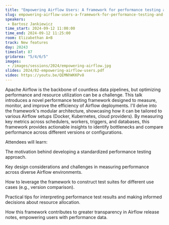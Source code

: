 ```yaml
---
title: "Empowering Airflow Users: A framework for performance testing and transparent resource optimization"
slug: empowering-airflow-users-a-framework-for-performance-testing-and-transparent-resource-optimization
speakers:
 - Bartosz Jankiewicz
time_start: 2024-09-12 11:00:00
time_end: 2024-09-12 11:25:00
room: Elizabethan A+B
track: New features
day: 20243
timeslot: 87
gridarea: "5/4/6/5"
images: 
 - /images/sessions/2024/empowering-airflow.jpg
slides: 2024/82-empowering-airflow-users.pdf
video: https://youtu.be/QEMNhWKKPv8
---
```


Apache Airflow is the backbone of countless data pipelines, but optimizing performance and resource utilization can be a challenge. This talk introduces a novel performance testing framework designed to measure, monitor, and improve the efficiency of Airflow deployments. I'll delve into the framework's modular architecture, showcasing how it can be tailored to various Airflow setups (Docker, Kubernetes, cloud providers). By measuring key metrics across schedulers, workers, triggers, and databases, this framework provides actionable insights to identify bottlenecks and compare performance across different versions or configurations.
 
 
 
 Attendees will learn:
 
 
 
 The motivation behind developing a standardized performance testing approach.
 
 Key design considerations and challenges in measuring performance across diverse Airflow environments.
 
 How to leverage the framework to construct test suites for different use cases (e.g., version comparison).
 
 Practical tips for interpreting performance test results and making informed decisions about resource allocation.
 
 How this framework contributes to greater transparency in Airflow release notes, empowering users with performance data.